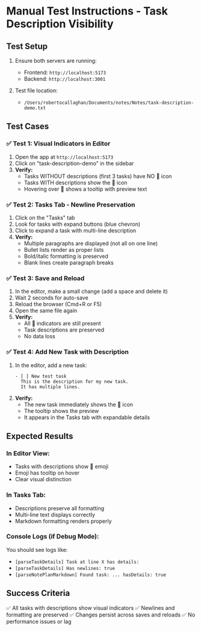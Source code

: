 # Manual Test Instructions - Task Description Visibility

## Test Setup
1. Ensure both servers are running:
   - Frontend: `http://localhost:5173`
   - Backend: `http://localhost:3001`

2. Test file location:
   - `/Users/robertocallaghan/Documents/notes/Notes/task-description-demo.txt`

## Test Cases

### ✅ Test 1: Visual Indicators in Editor
1. Open the app at `http://localhost:5173`
2. Click on "task-description-demo" in the sidebar
3. **Verify:**
   - Tasks WITHOUT descriptions (first 3 tasks) have NO 📝 icon
   - Tasks WITH descriptions show the 📝 icon
   - Hovering over 📝 shows a tooltip with preview text

### ✅ Test 2: Tasks Tab - Newline Preservation
1. Click on the "Tasks" tab
2. Look for tasks with expand buttons (blue chevron)
3. Click to expand a task with multi-line description
4. **Verify:**
   - Multiple paragraphs are displayed (not all on one line)
   - Bullet lists render as proper lists
   - Bold/italic formatting is preserved
   - Blank lines create paragraph breaks

### ✅ Test 3: Save and Reload
1. In the editor, make a small change (add a space and delete it)
2. Wait 2 seconds for auto-save
3. Reload the browser (Cmd+R or F5)
4. Open the same file again
5. **Verify:**
   - All 📝 indicators are still present
   - Task descriptions are preserved
   - No data loss

### ✅ Test 4: Add New Task with Description
1. In the editor, add a new task:
   ```
   - [ ] New test task
     This is the description for my new task.
     It has multiple lines.
   ```
2. **Verify:**
   - The new task immediately shows the 📝 icon
   - The tooltip shows the preview
   - It appears in the Tasks tab with expandable details

## Expected Results

### In Editor View:
- Tasks with descriptions show 📝 emoji
- Emoji has tooltip on hover
- Clear visual distinction

### In Tasks Tab:
- Descriptions preserve all formatting
- Multi-line text displays correctly
- Markdown formatting renders properly

### Console Logs (if Debug Mode):
You should see logs like:
- `[parseTaskDetails] Task at line X has details:`
- `[parseTaskDetails] Has newlines: true`
- `[parseNotePlanMarkdown] Found task: ... hasDetails: true`

## Success Criteria
✅ All tasks with descriptions show visual indicators
✅ Newlines and formatting are preserved
✅ Changes persist across saves and reloads
✅ No performance issues or lag